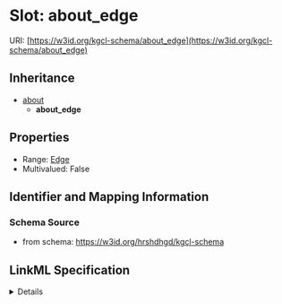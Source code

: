 # Slot: about_edge

URI: [https://w3id.org/kgcl-schema/about_edge](https://w3id.org/kgcl-schema/about_edge)




## Inheritance

* [about](about.md)
    * **about_edge**





## Properties

* Range: [Edge](Edge.md)
* Multivalued: False







## Identifier and Mapping Information







### Schema Source


* from schema: https://w3id.org/hrshdhgd/kgcl-schema




## LinkML Specification

<details>
```yaml
name: about edge
from_schema: https://w3id.org/hrshdhgd/kgcl-schema
rank: 1000
is_a: about
multivalued: false
alias: about_edge
domain_of:
- edge change
range: edge

```
</details>